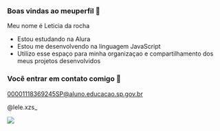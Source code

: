 ### Boas vindas ao meuperfil  💜 

Meu nome é Leticia da rocha 

- Estou estudando na Alura 
- Estou me desenvolvendo na linguagem JavaScript
- Utilizo esse espaço para minha organizaçao e compartilhamento dos meus projetos desenvolvidos

 ### Você entrar em contato comigo 💌

00001118369245SP@aluno.educacao.sp.gov.br

@lele.xzs_

![]([https://media1.tenor.com/m/CiEcvxyYm2AAAAAC/barbie-gif-gif.gif])
